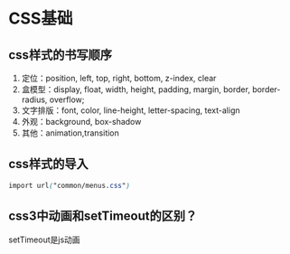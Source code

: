# CSS基础

## css样式的书写顺序

1. 定位：position, left, top, right, bottom, z-index, clear 
2. 盒模型：display, float, width, height, padding, margin, border, border-radius, overflow;
3. 文字排版：font, color, line-height, letter-spacing, text-align 
4. 外观：background, box-shadow 
5. 其他：animation,transition 


## css样式的导入

```css
import url("common/menus.css")
```

## css3中动画和setTimeout的区别？

setTimeout是js动画

